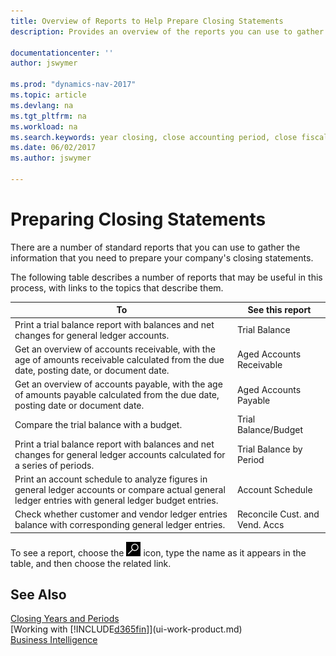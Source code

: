 ```yaml
---
title: Overview of Reports to Help Prepare Closing Statements 
description: Provides an overview of the reports you can use to gather information to prepare your company's closing statements when closing the fiscal year.

documentationcenter: ''
author: jswymer

ms.prod: "dynamics-nav-2017"
ms.topic: article
ms.devlang: na
ms.tgt_pltfrm: na
ms.workload: na
ms.search.keywords: year closing, close accounting period, close fiscal year, aging, creditor payments, vendor payments, assets, liabilities, equity, analysis, reporting, financial report, business intelligence, BI, Power Bi, KPI
ms.date: 06/02/2017
ms.author: jswymer

---
```

# Preparing Closing Statements
There are a number of standard reports that you can use to gather the information that you need to prepare your company's closing statements.

The following table describes a number of reports that may be useful in this process, with links to the topics that describe them.

| To | See this report |
| --- | --- |
| Print a trial balance report with balances and net changes for general ledger accounts. |Trial Balance |
| Get an overview of accounts receivable, with the age of amounts receivable calculated from the due date, posting date, or document date. |Aged Accounts Receivable |
| Get an overview of accounts payable, with the age of amounts payable calculated from the due date, posting date or document date. |Aged Accounts Payable |
| Compare the trial balance with a budget. |Trial Balance/Budget |
| Print a trial balance report with balances and net changes for general ledger accounts calculated for a series of periods. |Trial Balance by Period |
| Print an account schedule to analyze figures in general ledger accounts or compare actual general ledger entries with general ledger budget entries. |Account Schedule |
| Check whether customer and vendor ledger entries balance with corresponding general ledger entries. |Reconcile Cust. and Vend. Accs |

To see a report, choose the ![Search for Page or Report](media/ui-search/search_small.png "Search for Page or Report icon") icon, type the name as it appears in the table, and then choose the related link.

## See Also
[Closing Years and Periods](year-close-years-periods.md)  
[Working with [!INCLUDE[d365fin](includes/d365fin_md.md)]](ui-work-product.md)  
[Business Intelligence](bi.md)
